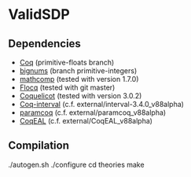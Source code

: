 ValidSDP
========

Dependencies
------------

- [Coq](https://github.com/validsdp/coq) (primitive-floats branch)
- [bignums](https://github.com/maximedenes/bignums) (branch primitive-integers)
- [mathcomp](https://math-comp.github.io/math-comp/) (tested with version 1.7.0)
- [Flocq](http://flocq.gforge.inria.fr/) (tested with git master)
- [Coquelicot](http://coquelicot.saclay.inria.fr/) (tested with version 3.0.2)
- [Coq-interval](http://coq-interval.gforge.inria.fr/) (c.f. external/interval-3.4.0_v88alpha)
- [paramcoq](https://github.com/CohenCyril/paramcoq.git) (c.f. external/paramcoq_v88alpha)
- [CoqEAL](https://github.com/CoqEAL/CoqEAL/tree/paramcoq-dev) (c.f. external/CoqEAL_v88alpha)

Compilation
-----------

./autogen.sh
./configure
cd theories
make
